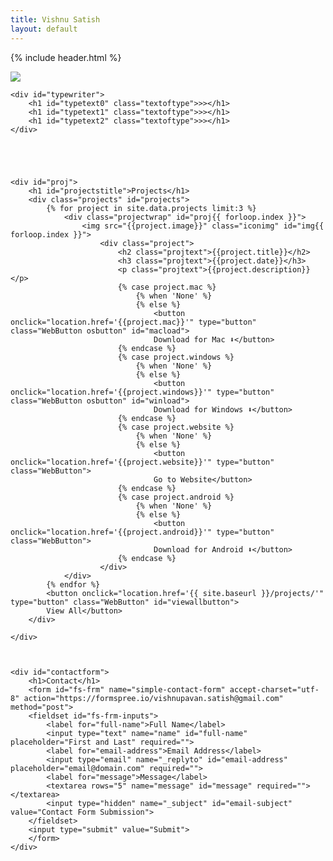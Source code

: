 ```yaml
---
title: Vishnu Satish
layout: default
---
```

{% include header.html %}

<body onload="bodyOnload()" onresize="windowResized()">
<title>Vishnu Satish</title>
<div id="homepage">
    <img src="https://cdn.pixabay.com/photo/2019/07/30/16/37/sea-4373364_1280.jpg" id="backgroundimg">

    <div id="typewriter">
        <h1 id="typetext0" class="textoftype">>></h1>
        <h1 id="typetext1" class="textoftype">>></h1>
        <h1 id="typetext2" class="textoftype">>></h1>
    </div>



 

    <div id="proj">
        <h1 id="projectstitle">Projects</h1>
        <div class="projects" id="projects">
            {% for project in site.data.projects limit:3 %}
                <div class="projectwrap" id="proj{{ forloop.index }}">
                    <img src="{{project.image}}" class="iconimg" id="img{{ forloop.index }}">
                        <div class="project">
                            <h2 class="projtext">{{project.title}}</h2>
                            <h3 class="projtext">{{project.date}}</h3>
                            <p class="projtext">{{project.description}}</p>
                            {% case project.mac %}
                                {% when 'None' %}
                                {% else %}
                                    <button onclick="location.href='{{project.mac}}'" type="button" class="WebButton osbutton" id="macload">
                                    Download for Mac ⬇</button>
                            {% endcase %}
                            {% case project.windows %}
                                {% when 'None' %}
                                {% else %}
                                    <button onclick="location.href='{{project.windows}}'" type="button" class="WebButton osbutton" id="winload">
                                    Download for Windows ⬇</button>
                            {% endcase %}
                            {% case project.website %}
                                {% when 'None' %}
                                {% else %}
                                    <button onclick="location.href='{{project.website}}'" type="button" class="WebButton">
                                    Go to Website</button>
                            {% endcase %}
                            {% case project.android %}
                                {% when 'None' %}
                                {% else %}
                                    <button onclick="location.href='{{project.android}}'" type="button" class="WebButton">
                                    Download for Android ⬇</button>
                            {% endcase %}
                        </div>
                </div>
            {% endfor %}   
            <button onclick="location.href='{{ site.baseurl }}/projects/'" type="button" class="WebButton" id="viewallbutton">
            View All</button>       
        </div>

    </div>    



    <div id="contactform">
        <h1>Contact</h1>
        <form id="fs-frm" name="simple-contact-form" accept-charset="utf-8" action="https://formspree.io/vishnupavan.satish@gmail.com" method="post">
        <fieldset id="fs-frm-inputs">
            <label for="full-name">Full Name</label>
            <input type="text" name="name" id="full-name" placeholder="First and Last" required="">
            <label for="email-address">Email Address</label>
            <input type="email" name="_replyto" id="email-address" placeholder="email@domain.com" required="">
            <label for="message">Message</label>
            <textarea rows="5" name="message" id="message" required=""></textarea>
            <input type="hidden" name="_subject" id="email-subject" value="Contact Form Submission">
        </fieldset>
        <input type="submit" value="Submit">
        </form>
    </div>

</div>

</body>


<script src="assets/js/script.js"></script>


<!--
You can use HTML elements in Markdown, such as the comment element, and they won't be affected by a markdown parser. However, if you create an HTML element in your markdown file, you cannot use markdown syntax within that element's contents.
-->